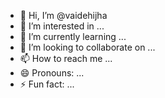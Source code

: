 - 👋 Hi, I’m @vaidehijha
- 👀 I’m interested in ...
- 🌱 I’m currently learning ...
- 💞️ I’m looking to collaborate on ...
- 📫 How to reach me ...
- 😄 Pronouns: ...
- ⚡ Fun fact: ...

<!---
vaidehijha/vaidehijha is a ✨ special ✨ repository because its `README.md` (this file) appears on your GitHub profile.
You can click the Preview link to take a look at your changes.
--->
